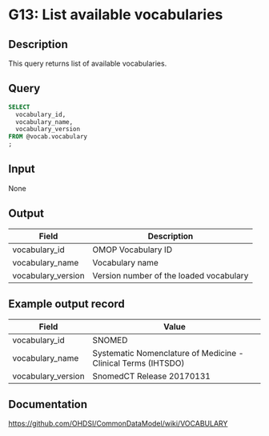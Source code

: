 <!---
Group:general
Name:G13 List available vocabularies
Author:Patrick Ryan
CDM Version: 5.3
-->

# G13: List available vocabularies

## Description
This query returns list of available vocabularies.

## Query
```sql
SELECT
  vocabulary_id,
  vocabulary_name,
  vocabulary_version
FROM @vocab.vocabulary
;
```

## Input

None

## Output

| Field |  Description |
| --- | --- |
|  vocabulary_id |  OMOP Vocabulary ID |
|  vocabulary_name |  Vocabulary name |
|  vocabulary_version |  Version number of the loaded vocabulary |

## Example output record

| Field |  Value |
| --- | --- |
|  vocabulary_id |  SNOMED |
|  vocabulary_name |  Systematic Nomenclature of Medicine - Clinical Terms (IHTSDO) |
|  vocabulary_version |  SnomedCT Release 20170131 |

## Documentation
https://github.com/OHDSI/CommonDataModel/wiki/VOCABULARY

